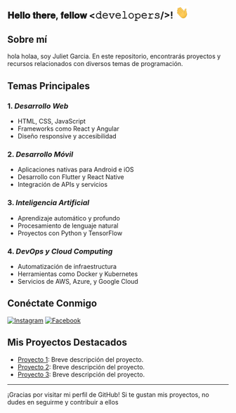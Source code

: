<h2> 𝐇𝐞𝐥𝐥𝐨 𝐭𝐡𝐞𝐫𝐞, 𝐟𝐞𝐥𝐥𝐨𝐰 <𝚍𝚎𝚟𝚎𝚕𝚘𝚙𝚎𝚛𝚜/>! <img src="https://github.com/ABSphreak/ABSphreak/blob/master/gifs/Hi.gif" width="30px"></h2>

## Sobre mí

hola holaa, soy Juliet Garcia. En este repositorio, encontrarás proyectos y recursos relacionados con diversos temas de programación.

## Temas Principales

### 1. *Desarrollo Web*
- HTML, CSS, JavaScript
- Frameworks como React y Angular
- Diseño responsive y accesibilidad

### 2. *Desarrollo Móvil*
- Aplicaciones nativas para Android e iOS
- Desarrollo con Flutter y React Native
- Integración de APIs y servicios

### 3. *Inteligencia Artificial*
- Aprendizaje automático y profundo
- Procesamiento de lenguaje natural
- Proyectos con Python y TensorFlow

### 4. *DevOps y Cloud Computing*
- Automatización de infraestructura
- Herramientas como Docker y Kubernetes
- Servicios de AWS, Azure, y Google Cloud

## Conéctate Conmigo

[![Instagram](https://img.shields.io/badge/Instagram-%23E4405F.svg?style=for-the-badge&logo=Instagram&logoColor=white)](https://www.instagram.com/tu_usuario)
[![Facebook](https://img.shields.io/badge/Facebook-%231877F2.svg?style=for-the-badge&logo=Facebook&logoColor=white)](https://www.facebook.com/tu_usuario)

## Mis Proyectos Destacados

- [Proyecto 1](https://github.com/tu_usuario/proyecto1): Breve descripción del proyecto.
- [Proyecto 2](https://github.com/tu_usuario/proyecto2): Breve descripción del proyecto.
- [Proyecto 3](https://github.com/tu_usuario/proyecto3): Breve descripción del proyecto.

---

¡Gracias por visitar mi perfil de GitHub! Si te gustan mis proyectos, no dudes en seguirme y contribuir a ellos
    
